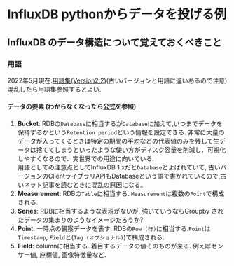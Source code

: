 # InfluxDB pythonからデータを投げる例


## InfluxDB のデータ構造について覚えておくべきこと


### 用語

2022年5月現在:[用語集(Version2.2)](https://docs.influxdata.com/influxdb/v2.2/reference/glossary/)(古いバージョンと用語に違いあるので注意)
混乱したら用語集参照するとよい.

#### データの要素 (わからなくなったら[公式](https://docs.influxdata.com/influxdb/v2.2/reference/key-concepts/data-elements)を参照)
1. **Bucket**: RDBの``Database``に相当するが``Database``に加えて,いつまでデータを保持するかという``Retention period``という情報を設定できる. 
非常に大量のデータが入ってくるときは特定の期間の平均などの代表値のみを残して生データは捨ててしまうといったような使い方がディスク容量を削減し、可視化しやすくなるので、実世界での用途に向いている.  
用語としての注意点としてInfluxDB 1.xだと``Database``とよばれていて, 古いバージョンのClientライブラリAPIもDatabaseという語で書かれているので,古いネット記事を読むときに混乱の原因になる。
2. **Measurement**: RDBの``Table``に相当する. ``Measurement``は複数の``Point``で構成される.
3. **Series**: RDBに相当するような表現がないが, 強いていうならGroupby されたデータの集まりのようなイメージだろうか? 
4. **Point**: 一時点の観察データを表す. RDBの``Row (行)``に相当する.``Point``は ``Timestamp``, ``Field``と(``Tag (オプショナル)``)で構成される.
5. **Field**: columnに相当する. 着目するデータの値そのものが来る. 例えばセンサー値, 座標値, 画像特徴量など.
